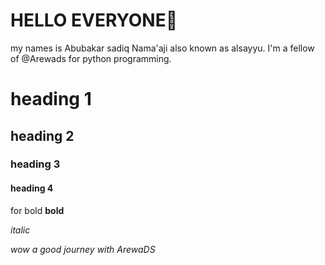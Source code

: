 # HELLO EVERYONE👋
 my names is Abubakar sadiq Nama'aji also known as alsayyu.
I'm a fellow of @Arewads for python programming.

# heading 1
## heading 2
### heading 3
#### heading 4

for bold
__bold__

_italic_

_wow a good journey with ArewaDS_

<!---
AlsayyuNamaaji1/AlsayyuNamaaji1 is a ✨ special ✨ repository because its `README.md` (this file) appears on your GitHub profile.
You can click the Preview link to take a look at your changes.
--->
